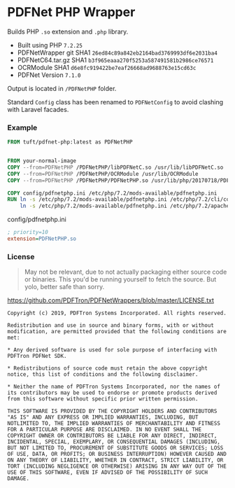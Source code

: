 # PDFNet PHP Wrapper
Builds PHP `.so` extension and `.php` library. 



* Built using PHP `7.2.25`
* PDFNetWrapper git SHA1 `26ed84c89a842eb2164bad3769993df6e2031ba4`
* PDFNetC64.tar.gz SHA1 `b3f965eaaa270f5253a587491581b2986ce76571`
* OCRModule SHA1 `d6e8fc919422be7eaf26668ad9688763e15cd63c`
* PDFNet Version `7.1.0`

Output is located in `/PDFNetPHP` folder.

Standard `Config` class has been renamed to `PDFNetConfig` to avoid clashing with Laravel facades.


### Example
```dockerfile
FROM tuft/pdfnet-php:latest as PDFNetPHP


FROM your-normal-image
COPY --from=PDFNetPHP /PDFNetPHP/libPDFNetC.so /usr/lib/libPDFNetC.so
COPY --from=PDFNetPHP /PDFNetPHP/OCRModule /usr/lib/OCRModule
COPY --from=PDFNetPHP /PDFNetPHP/PDFNetPHP.so /usr/lib/php/20170718/PDFNetPHP.so

COPY config/pdfnetphp.ini /etc/php/7.2/mods-available/pdfnetphp.ini
RUN ln -s /etc/php/7.2/mods-available/pdfnetphp.ini /etc/php/7.2/cli/conf.d/10-pdfnetphp.ini && \
    ln -s /etc/php/7.2/mods-available/pdfnetphp.ini /etc/php/7.2/apache2/conf.d/10-pdfnetphp.ini
```

config/pdfnetphp.ini
```ini
; priority=10
extension=PDFNetPHP.so

```

### License
> May not be relevant, due to not actually packaging either source code or binaries. This you'd be running yourself to fetch the source. But yolo, better safe than sorry.

https://github.com/PDFTron/PDFNetWrappers/blob/master/LICENSE.txt
```
Copyright (c) 2019, PDFTron Systems Incorporated. All rights reserved.

Redistribution and use in source and binary forms, with or without modification, are permitted provided that the following conditions are met:

* Any derived software is used for sole purpose of interfacing with PDFTron PDFNet SDK.

* Redistributions of source code must retain the above copyright notice, this list of conditions and the following disclaimer.

* Neither the name of PDFTron Systems Incorporated, nor the names of its contributors may be used to endorse or promote products derived from this software without specific prior written permission.

THIS SOFTWARE IS PROVIDED BY THE COPYRIGHT HOLDERS AND CONTRIBUTORS "AS IS" AND ANY EXPRESS OR IMPLIED WARRANTIES, INCLUDING, BUT NOTLIMITED TO, THE IMPLIED WARRANTIES OF MERCHANTABILITY AND FITNESS FOR A PARTICULAR PURPOSE ARE DISCLAIMED. IN NO EVENT SHALL THE COPYRIGHT OWNER OR CONTRIBUTORS BE LIABLE FOR ANY DIRECT, INDIRECT, INCIDENTAL, SPECIAL, EXEMPLARY, OR CONSEQUENTIAL DAMAGES (INCLUDING, BUT NOT LIMITED TO, PROCUREMENT OF SUBSTITUTE GOODS OR SERVICES; LOSS OF USE, DATA, OR PROFITS; OR BUSINESS INTERRUPTION) HOWEVER CAUSED AND ON ANY THEORY OF LIABILITY, WHETHER IN CONTRACT, STRICT LIABILITY, OR TORT (INCLUDING NEGLIGENCE OR OTHERWISE) ARISING IN ANY WAY OUT OF THE USE OF THIS SOFTWARE, EVEN IF ADVISED OF THE POSSIBILITY OF SUCH DAMAGE.

```
